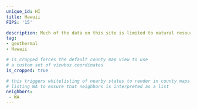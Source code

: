 ```yaml
---
unique_id: HI
title: Hawaii
FIPS: '15'

description: Much of the data on this site is limited to natural resource extraction on federal land, which represents 20% of all land in Hawaii.
tag:
- geothermal
- Hawaii

# is_cropped forces the default county map view to use
# a custom set of viewbox coordinates
is_cropped: true

# this triggers whitelisting of nearby states to render in county maps
# listing WA to ensure that neighbors is interpreted as a list
neighbors:
 - WA
---
```

